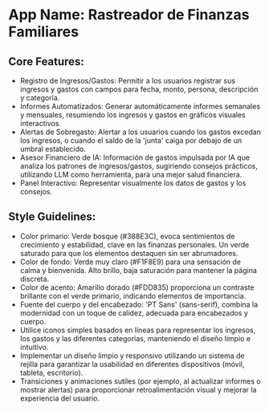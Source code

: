 # **App Name**: Rastreador de Finanzas Familiares

## Core Features:

- Registro de Ingresos/Gastos: Permitir a los usuarios registrar sus ingresos y gastos con campos para fecha, monto, persona, descripción y categoría.
- Informes Automatizados: Generar automáticamente informes semanales y mensuales, resumiendo los ingresos y gastos en gráficos visuales interactivos.
- Alertas de Sobregasto: Alertar a los usuarios cuando los gastos excedan los ingresos, o cuando el saldo de la 'junta' caiga por debajo de un umbral establecido.
- Asesor Financiero de IA: Información de gastos impulsada por IA que analiza los patrones de ingresos/gastos, sugiriendo consejos prácticos, utilizando LLM como herramienta, para una mejor salud financiera.
- Panel Interactivo: Representar visualmente los datos de gastos y los consejos.

## Style Guidelines:

- Color primario: Verde bosque (#388E3C), evoca sentimientos de crecimiento y estabilidad, clave en las finanzas personales. Un verde saturado para que los elementos destaquen sin ser abrumadores.
- Color de fondo: Verde muy claro (#F1F8E9) para una sensación de calma y bienvenida. Alto brillo, baja saturación para mantener la página discreta.
- Color de acento: Amarillo dorado (#FDD835) proporciona un contraste brillante con el verde primario, indicando elementos de importancia.
- Fuente del cuerpo y del encabezado: 'PT Sans' (sans-serif), combina la modernidad con un toque de calidez, adecuada para encabezados y cuerpo.
- Utilice iconos simples basados en líneas para representar los ingresos, los gastos y las diferentes categorías, manteniendo el diseño limpio e intuitivo.
- Implementar un diseño limpio y responsivo utilizando un sistema de rejilla para garantizar la usabilidad en diferentes dispositivos (móvil, tableta, escritorio).
- Transiciones y animaciones sutiles (por ejemplo, al actualizar informes o mostrar alertas) para proporcionar retroalimentación visual y mejorar la experiencia del usuario.
